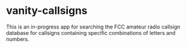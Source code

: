 # vanity-callsigns

This is an in-progress app for searching the FCC amateur radio callsign database for callsigns containing specific combinations of letters and numbers.

